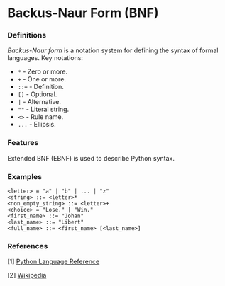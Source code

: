 # Backus-Naur Form (BNF)

### Definitions
*Backus-Naur form* is a notation system for defining the syntax of formal languages. Key notations:

- `*` - Zero or more.
- `+` - One or more.
- `::=` - Definition.
- `[]` - Optional.
- `|` - Alternative.
- `""` - Literal string.
- `<>` - Rule name.
- `...` - Ellipsis.

### Features
Extended BNF (EBNF) is used to describe Python syntax.

### Examples
```
<letter> = "a" | "b" | ... | "z"
<string> ::= <letter>*
<non_empty_string> ::= <letter>+
<choice> = "Lose." | "Win."
<first_name> ::= "Johan"
<last_name> ::= "Libert"
<full_name> ::= <first_name> [<last_name>]
```

### References
[1] [Python Language Reference](https://docs.python.org/3/reference/introduction.html#notation)

[2] [Wikipedia](https://en.wikipedia.org/wiki/Backus%E2%80%93Naur_form)